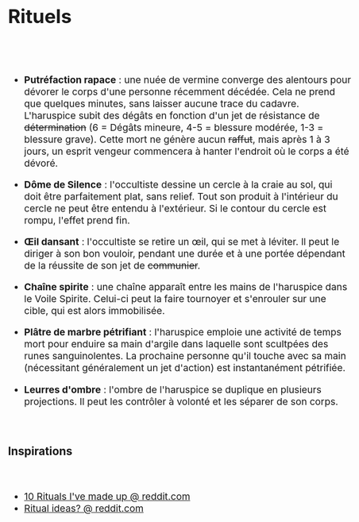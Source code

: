 # Rituels

<br><br>

* **Putréfaction rapace** : une nuée de vermine converge des alentours pour dévorer le corps d'une personne récemment décédée. Cela ne prend que quelques minutes, sans laisser aucune trace du cadavre. L'haruspice subit des dégâts en fonction d'un jet de résistance de ~~détermination~~ (6 = Dégâts mineure, 4-5 = blessure modérée, 1-3 = blessure grave). Cette mort ne génère aucun ~~raffut~~, mais après 1 à 3 jours, un esprit vengeur commencera à hanter l'endroit où le corps a été dévoré.

* **Dôme de Silence** : l'occultiste dessine un cercle à la craie au sol, qui doit être parfaitement plat, sans relief. Tout son produit à l'intérieur du cercle ne peut être entendu à l'extérieur. Si le contour du cercle est rompu, l'effet prend fin.

* **Œil dansant** : l'occultiste se retire un œil, qui se met à léviter. Il peut le diriger à son bon vouloir, pendant une durée et à une portée dépendant de la réussite de son jet de ~~communier~~.

* **Chaîne spirite** : une chaîne apparaît entre les mains de l'haruspice dans le Voile Spirite. Celui-ci peut la faire tournoyer et s'enrouler sur une cible, qui est alors immobilisée.

* **Plâtre de marbre pétrifiant** : l'haruspice emploie une activité de temps mort pour enduire sa main d'argile dans laquelle sont scultpées des runes sanguinolentes. La prochaine personne qu'il touche avec sa main (nécessitant généralement un jet d'action) est instantanément pétrifiée.

* **Leurres d'ombre** : l'ombre de l'haruspice se duplique en plusieurs projections. Il peut les contrôler à volonté et les séparer de son corps.

<br>

### Inspirations
<br>

* [10 Rituals I've made up @ reddit.com](https://reddit.com/r/bladesinthedark/comments/1h5f75k/10_rituals_ive_made_up/)
* [Ritual ideas? @ reddit.com](https://reddit.com/r/bladesinthedark/comments/1aeu1wj/ritual_ideas/)

<style>
body { font-size: 1.2rem; }
</style>
